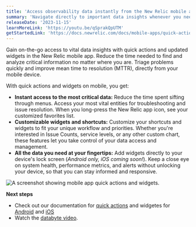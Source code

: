 ```yaml
---
title: 'Access observability data instantly from the New Relic mobile app'
summary: 'Navigate directly to important data insights whenever you need it, no matter where you are'
releaseDate: '2023-11-15'
learnMoreLink: 'https://youtu.be/qSprakQpUTM'
getStartedLink: 'https://docs.newrelic.com/docs/mobile-apps/quick-actions/'
---
```


Gain on-the-go access to vital data insights with quick actions and updated widgets in the New Relic mobile app. Reduce the time needed to find and analyze critical information no matter where you are. Triage problems quickly and improve mean time to resolution (MTTR), directly from your mobile device.

With quick actions and widgets on mobile, you get:

- **Instant access to the most critical data:** Reduce the time spent sifting through menus. Access your most vital entities for troubleshooting and issue resolution. When you long-press the New Relic app icon, see your customized favorites list.
- **Customizable widgets and shortcuts:** Customize your shortcuts and widgets to fit your unique workflow and priorities. Whether you're interested in Issue Counts, service levels, or any other custom chart, these features let you take control of your data access and management.
- **All the data you need at your fingertips:** Add widgets directly to your device's lock screen (_Android only, iOS coming soon!_). Keep a close eye on system health, performance metrics, and alerts without unlocking your device, so that you can stay informed and responsive.

![A screenshot showing mobile app quick actions and widgets.](/images/mobile-quick-access.webp 'A screenshot showing mobile app quick actions and widgets.')

**Next steps**

- Check out our documentation for [quick actions](https://docs.newrelic.com/docs/mobile-apps/quick-actions/) and widgetes for [Android](https://docs.newrelic.com/docs/mobile-apps/android-widgets/) and [iOS](https://docs.newrelic.com/docs/mobile-apps/ios-widgets/)
- Watch the [databyte video](https://youtu.be/qSprakQpUTM).
